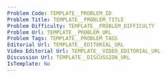 ```yaml
---
Problem Code: TEMPLATE__PROBLEM_ID
Problem Title: TEMPLATE__PROBLEM_TITLE
Problem Difficulty: TEMPLATE__PROBLEM_DIFFICULTY
Problem Url: TEMPLATE__PROBLEM_URL
Problem Tags: TEMPLATE__PROBLEM_TAGS
Editorial Url: TEMPLATE__EDITORIAL_URL
Video Editorial Url: TEMPLATE__VIDEO_EDITORIAL_URL
Discussion Url: TEMPLATE__DISCUSSION_URL
IsTemplate: No
---
```

